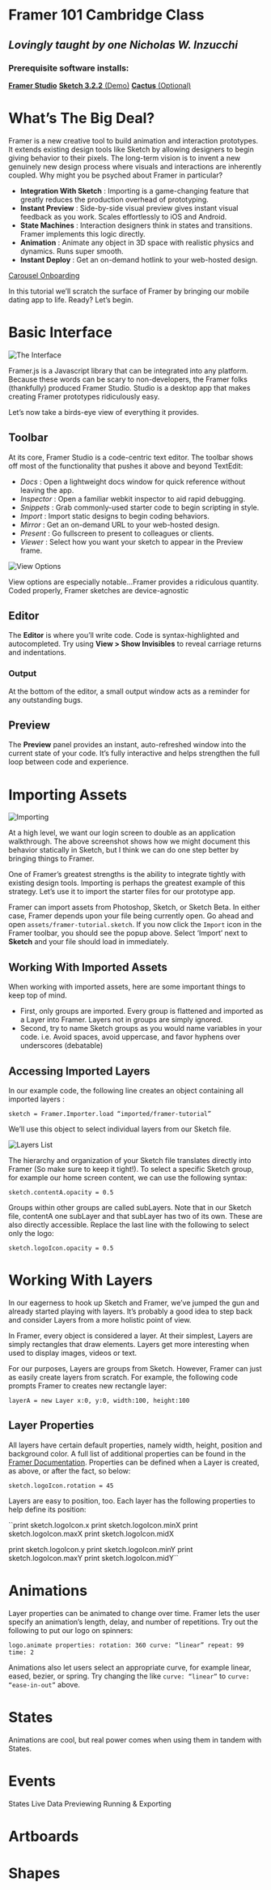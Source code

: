 # Framer 101 Cambridge Class

## *Lovingly taught by one Nicholas W. Inzucchi*

### Prerequisite software installs:

[**Framer Studio**](http://framerjs.com/) 
[**Sketch 3.2.2** (Demo)](http://bohemiancoding.com/sketch/) 
[**Cactus** (Optional)](http://cactusformac.com/) 

# What’s The Big Deal?

Framer is a new creative tool to build animation and interaction prototypes. It extends existing design tools like Sketch by allowing designers to begin giving behavior to their pixels. The long-term vision is to invent a new genuinely new design process where visuals and interactions are inherently coupled. Why might you be psyched about Framer in particular?

- **Integration With Sketch** : Importing is a game-changing feature that greatly reduces the production overhead of prototyping. 
- **Instant Preview** : Side-by-side visual preview gives instant visual feedback as you work. Scales effortlessly to iOS and Android. 
- **State Machines** : Interaction designers think in states and transitions. Framer implements this logic directly. 
- **Animation** : Animate any object in 3D space with realistic physics and dynamics. Runs super smooth.
- **Instant Deploy** : Get an on-demand hotlink to your web-hosted design. 

[Carousel Onboarding](http://framerjs.com/examples/preview/#carousel-onboarding.framer)

In this tutorial we’ll scratch the surface of Framer by bringing our mobile dating app to life. Ready? Let’s begin.

# Basic Interface

![The Interface](img/interface.png)

Framer.js is a Javascript library that can be integrated into any platform. Because these words can be scary to non-developers, the Framer folks (thankfully) produced Framer Studio. Studio is a desktop app that makes creating Framer prototypes ridiculously easy. 

Let’s now take a birds-eye view of everything it provides.

## Toolbar

At its core, Framer Studio is a code-centric text editor. The toolbar shows off most of the functionality that pushes it above and beyond TextEdit:

- *Docs* : Open a lightweight docs window for quick reference without leaving the app. 
- *Inspector* : Open a familiar webkit inspector to aid rapid debugging. 
- *Snippets* : Grab commonly-used starter code to begin scripting in style.
- *Import* : Import static designs to begin coding behaviors.
- *Mirror* : Get an on-demand URL to your web-hosted design. 
- *Present* : Go fullscreen to present to colleagues or clients. 
- *Viewer* : Select how you want your sketch to appear in the Preview frame. 

![View Options](img/view-options.png)

View options are especially notable…Framer provides a ridiculous quantity. Coded properly, Framer sketches are device-agnostic

## Editor
The **Editor** is where you’ll write code. Code is syntax-highlighted and autocompleted. Try using **View > Show Invisibles** to reveal carriage returns and indentations.

### Output 
At the bottom of the editor, a small output window acts as a reminder for any outstanding bugs.

## Preview
The **Preview** panel provides an instant, auto-refreshed window into the current state of your code. It’s fully interactive and helps strengthen the full loop between code and experience. 

# Importing Assets

![Importing](img/import.png)

At a high level, we want our login screen to double as an application walkthrough. The above screenshot shows how we might document this behavior statically in Sketch, but I think we can do one step better by bringing things to Framer.

One of Framer’s greatest strengths is the ability to integrate tightly with existing design tools. Importing is perhaps the greatest example of this strategy. Let’s use it to import the starter files for our prototype app.

Framer can import assets from Photoshop, Sketch, or Sketch Beta.  In either case, Framer depends upon your file being currently open. Go ahead and open `assets/framer-tutorial.sketch`. If you now click the `Import` icon in the Framer toolbar, you should see the popup above. Select ‘Import’ next to **Sketch** and your file should load in immediately.

## Working With Imported Assets

When working with imported assets, here are some important things to keep top of mind.

- First, only groups are imported. Every group is flattened and imported as a Layer into Framer. Layers not in groups are simply ignored.
- Second, try to name Sketch groups as you would name variables in your code. i.e. Avoid spaces, avoid uppercase, and favor hyphens over underscores (debatable)

## Accessing Imported Layers

In our example code, the following line creates an object containing all imported layers :

``sketch = Framer.Importer.load “imported/framer-tutorial”``

We’ll use this object to select individual layers from our Sketch file. 

![Layers List](img/layer-list.png)

The hierarchy and organization of your Sketch file translates directly into Framer (So make sure to keep it tight!). To select a specific Sketch group, for example our home screen content, we can use the following syntax:

``sketch.contentA.opacity = 0.5``

Groups within other groups are called subLayers. Note that in our Sketch file, contentA one subLayer and that subLayer has two of its own. These are also directly accessible. Replace the last line with the following to select only the logo:

``sketch.logoIcon.opacity = 0.5``

# Working With Layers

In our eagerness to hook up Sketch and Framer, we’ve jumped the gun and already started playing with layers. It’s probably a good idea to step back and consider Layers from a more holistic point of view.

In Framer, every object is considered a layer. At their simplest, Layers are simply rectangles that draw elements. Layers get more interesting when used to display images, videos or text.

For our purposes, Layers are groups from Sketch. However, Framer can just as easily create layers from scratch. For example, the following code prompts Framer to creates new rectangle layer:

``layerA = new Layer
    x:0, y:0, width:100, height:100``

## Layer Properties

All layers have certain default properties, namely width, height, position and background color. A full list of additional properties can be found in the [Framer Documentation](http://framerjs.com/docs/). Properties can be defined when a Layer is created, as above, or after the fact, so below: 

``sketch.logoIcon.rotation = 45``

Layers are easy to position, too. Each layer has the following properties to help define its position: 

``print sketch.logoIcon.x
print sketch.logoIcon.minX
print sketch.logoIcon.maxX
print sketch.logoIcon.midX

print sketch.logoIcon.y
print sketch.logoIcon.minY
print sketch.logoIcon.maxY
print sketch.logoIcon.midY``

# Animations
Layer properties can be animated to change over time. Framer lets the user specify an animation’s length, delay, and number of repetitions. Try out the following to put our logo on spinners:

``logo.animate
    properties:
        rotation: 360
    curve: “linear”
    repeat: 99
    time: 2``

Animations also let users select an appropriate curve, for example linear, eased, bezier, or spring. Try changing the like `curve: “linear”` to `curve: “ease-in-out”` above.

# States

Animations are cool, but real power comes when using them in tandem with States.

# Events
States
Live Data
Previewing
Running & Exporting



# Artboards

# Shapes
